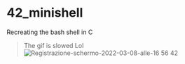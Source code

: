 # 42_minishell
Recreating the bash shell in C
> The gif is slowed Lol
![Registrazione-schermo-2022-03-08-alle-16 56 42](https://user-images.githubusercontent.com/75171405/157276464-43c551f3-c528-4833-a059-dac730151698.gif)
